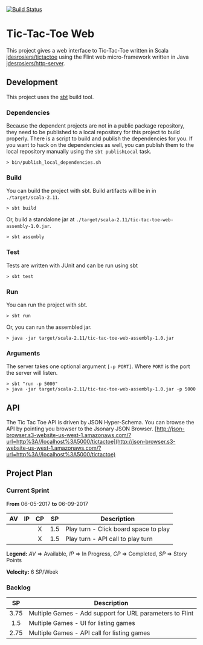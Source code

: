 [![Build Status](https://travis-ci.org/jdesrosiers/tic-tac-toe-web.svg?branch=master)](https://travis-ci.org/jdesrosiers/tic-tac-toe-web)

Tic-Tac-Toe Web
===============
This project gives a web interface to Tic-Tac-Toe written in Scala [jdesrosiers/tictactoe](https://github.com/jdesrosiers/tictactoe) using the Flint web micro-framework written in Java [jdesrosiers/http-server](https://github.com/jdesrosiers/http-server).

Development
-----------
This project uses the [sbt](http://www.scala-sbt.org/) build tool.

### Dependencies
Because the dependent projects are not in a public package repository, they need to be published to a local repository for this project to build properly.  There is a script to build and publish the dependencies for you.  If you want to hack on the dependencies as well, you can publish them to the local repository manually using the `sbt publishLocal` task.

```shell
> bin/publish_local_dependencies.sh
```

### Build
You can build the project with sbt.  Build artifacts will be in in `./target/scala-2.11`.

```shell
> sbt build
```

Or, build a standalone jar at `./target/scala-2.11/tic-tac-toe-web-assembly-1.0.jar`.

```shell
> sbt assembly
```

### Test
Tests are written with JUnit and can be run using sbt

```shell
> sbt test
```

### Run
You can run the project with sbt.

```shell
> sbt run
```

Or, you can run the assembled jar.

```shell
> java -jar target/scala-2.11/tic-tac-toe-web-assembly-1.0.jar
```

### Arguments
The server takes one optional argument `[-p PORT]`.  Where `PORT` is the port the server will listen.

```
> sbt "run -p 5000"
> java -jar target/scala-2.11/tic-tac-toe-web-assembly-1.0.jar -p 5000
```

API
---
The Tic Tac Toe API is driven by JSON Hyper-Schema.  You can browse the API by pointing you browser to the Jsonary JSON Browser.  [http://json-browser.s3-website-us-west-1.amazonaws.com/?url=http%3A//localhost%3A5000/tictactoe](http://json-browser.s3-website-us-west-1.amazonaws.com/?url=http%3A//localhost%3A5000/tictactoe)

Project Plan
------------

### Current Sprint
**From** 06-05-2017 **to** 06-09-2017

| AV  | IP  | CP  | SP  | Description |
|:---:|:---:|:---:|:---:|-------------|
|     |     |  X  | 1.5 | Play turn - Click board space to play
|     |     |  X  | 1.5 | Play turn - API call to play turn

**Legend:** *AV* => Available, *IP* => In Progress, *CP* => Completed, *SP* => Story Points

**Velocity:** 6 SP/Week

### Backlog
| SP  | Description |
|:---:|-------------|
| 3.75| Multiple Games - Add support for URL parameters to Flint
| 1.5 | Multiple Games - UI for listing games
| 2.75| Multiple Games - API call for listing games
